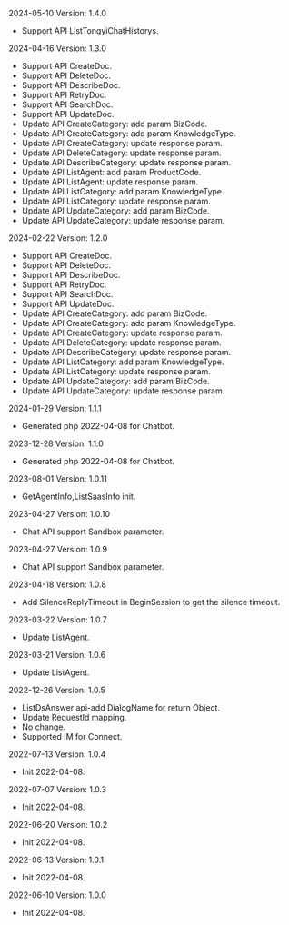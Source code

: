 2024-05-10 Version: 1.4.0
- Support API ListTongyiChatHistorys.


2024-04-16 Version: 1.3.0
- Support API CreateDoc.
- Support API DeleteDoc.
- Support API DescribeDoc.
- Support API RetryDoc.
- Support API SearchDoc.
- Support API UpdateDoc.
- Update API CreateCategory: add param BizCode.
- Update API CreateCategory: add param KnowledgeType.
- Update API CreateCategory: update response param.
- Update API DeleteCategory: update response param.
- Update API DescribeCategory: update response param.
- Update API ListAgent: add param ProductCode.
- Update API ListAgent: update response param.
- Update API ListCategory: add param KnowledgeType.
- Update API ListCategory: update response param.
- Update API UpdateCategory: add param BizCode.
- Update API UpdateCategory: update response param.


2024-02-22 Version: 1.2.0
- Support API CreateDoc.
- Support API DeleteDoc.
- Support API DescribeDoc.
- Support API RetryDoc.
- Support API SearchDoc.
- Support API UpdateDoc.
- Update API CreateCategory: add param BizCode.
- Update API CreateCategory: add param KnowledgeType.
- Update API CreateCategory: update response param.
- Update API DeleteCategory: update response param.
- Update API DescribeCategory: update response param.
- Update API ListCategory: add param KnowledgeType.
- Update API ListCategory: update response param.
- Update API UpdateCategory: add param BizCode.
- Update API UpdateCategory: update response param.


2024-01-29 Version: 1.1.1
- Generated php 2022-04-08 for Chatbot.

2023-12-28 Version: 1.1.0
- Generated php 2022-04-08 for Chatbot.

2023-08-01 Version: 1.0.11
- GetAgentInfo,ListSaasInfo init.

2023-04-27 Version: 1.0.10
- Chat API support Sandbox parameter.

2023-04-27 Version: 1.0.9
- Chat API support Sandbox parameter.

2023-04-18 Version: 1.0.8
- Add SilenceReplyTimeout in BeginSession to get the silence timeout.

2023-03-22 Version: 1.0.7
- Update ListAgent.

2023-03-21 Version: 1.0.6
- Update ListAgent.

2022-12-26 Version: 1.0.5
- ListDsAnswer api-add DialogName for return Object.
- Update RequestId mapping.
- No change.
- Supported IM for Connect.

2022-07-13 Version: 1.0.4
- Init 2022-04-08.

2022-07-07 Version: 1.0.3
- Init 2022-04-08.

2022-06-20 Version: 1.0.2
- Init 2022-04-08.

2022-06-13 Version: 1.0.1
- Init 2022-04-08.

2022-06-10 Version: 1.0.0
- Init 2022-04-08.

